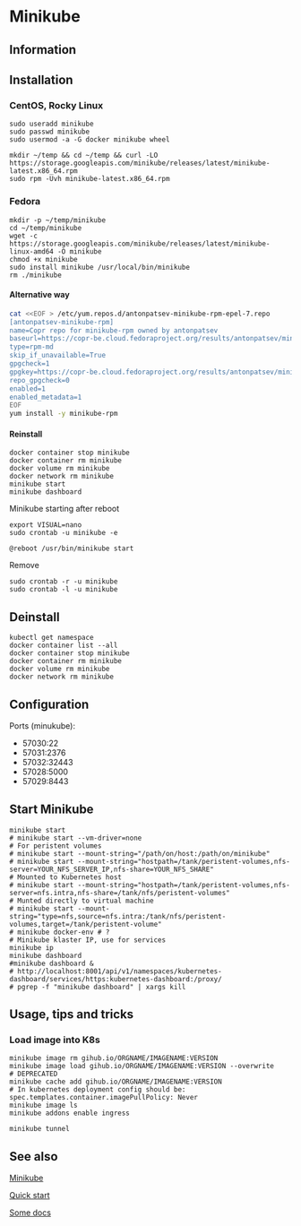 # Minikube

## Information

## Installation

### CentOS, Rocky Linux

```shell
sudo useradd minikube
sudo passwd minikube
sudo usermod -a -G docker minikube wheel
```

```shell
mkdir ~/temp && cd ~/temp && curl -LO https://storage.googleapis.com/minikube/releases/latest/minikube-latest.x86_64.rpm
sudo rpm -Uvh minikube-latest.x86_64.rpm
```

### Fedora

```shell
mkdir -p ~/temp/minikube
cd ~/temp/minikube
wget -c https://storage.googleapis.com/minikube/releases/latest/minikube-linux-amd64 -O minikube
chmod +x minikube
sudo install minikube /usr/local/bin/minikube
rm ./minikube
```

#### Alternative way

```sh
cat <<EOF > /etc/yum.repos.d/antonpatsev-minikube-rpm-epel-7.repo
[antonpatsev-minikube-rpm]
name=Copr repo for minikube-rpm owned by antonpatsev
baseurl=https://copr-be.cloud.fedoraproject.org/results/antonpatsev/minikube-rpm/epel-7-$basearch/
type=rpm-md
skip_if_unavailable=True
gpgcheck=1
gpgkey=https://copr-be.cloud.fedoraproject.org/results/antonpatsev/minikube-rpm/pubkey.gpg
repo_gpgcheck=0
enabled=1
enabled_metadata=1
EOF
yum install -y minikube-rpm
```

#### Reinstall

```shell
docker container stop minikube
docker container rm minikube
docker volume rm minikube
docker network rm minikube
minikube start
minikube dashboard
```

Minikube starting after reboot

```shell
export VISUAL=nano
sudo crontab -u minikube -e
```

    @reboot /usr/bin/minikube start

Remove

```shell
sudo crontab -r -u minikube
sudo crontab -l -u minikube
```

## Deinstall

```shell
kubectl get namespace
docker container list --all
docker container stop minikube
docker container rm minikube
docker volume rm minikube
docker network rm minikube
```

## Configuration

Ports (minukube):

* 57030:22
* 57031:2376
* 57032:32443
* 57028:5000
* 57029:8443

## Start Minikube

```shell
minikube start
# minikube start --vm-driver=none
# For peristent volumes
# minikube start --mount-string="/path/on/host:/path/on/minikube"
# minikube start --mount-string="hostpath=/tank/peristent-volumes,nfs-server=YOUR_NFS_SERVER_IP,nfs-share=YOUR_NFS_SHARE"
# Mounted to Kubernetes host
# minikube start --mount-string="hostpath=/tank/peristent-volumes,nfs-server=nfs.intra,nfs-share=/tank/nfs/peristent-volumes"
# Munted directly to virtual machine
# minikube start --mount-string="type=nfs,source=nfs.intra:/tank/nfs/peristent-volumes,target=/tank/peristent-volume"
# minikube docker-env # ?
# Minikube klaster IP, use for services
minikube ip
minikube dashboard
#minikube dashboard &
# http://localhost:8001/api/v1/namespaces/kubernetes-dashboard/services/https:kubernetes-dashboard:/proxy/
# pgrep -f "minikube dashboard" | xargs kill
```

## Usage, tips and tricks

### Load image into K8s

```shell
minikube image rm gihub.io/ORGNAME/IMAGENAME:VERSION
minikube image load gihub.io/ORGNAME/IMAGENAME:VERSION --overwrite
# DEPRECATED
minikube cache add gihub.io/ORGNAME/IMAGENAME:VERSION
# In kubernetes deployment config should be: spec.templates.container.imagePullPolicy: Never
minikube image ls
minikube addons enable ingress

minikube tunnel
```

## See also

[Minikube](https://minikube.sigs.k8s.io)

[Quick start](https://minikube.sigs.k8s.io/docs/start/)

[Some docs](https://minikube.sigs.k8s.io/docs/)
